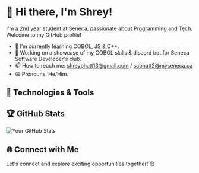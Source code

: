 # 👋 Hi there, I'm Shrey!

I'm a 2nd year student at Seneca, passionate about Programming and Tech. Welcome to my GitHub profile!

- 🌱 I’m currently learning COBOL, JS & C++.
- 💼 Working on a showcase of my COBOL skills & discord bot for Seneca Software Developer's club.
- 📫 How to reach me: shreybhatt13@gmail.com / sabhatt2@myseneca.ca
- 😄 Pronouns: He/Him.

## 🔧 Technologies & Tools



## 🏆 GitHub Stats

![Your GitHub Stats](https://github-readme-stats.vercel.app/api?username=KaosElegent&show_icons=true&theme=radical)

## 🌐 Connect with Me



Let's connect and explore exciting opportunities together! 😊
